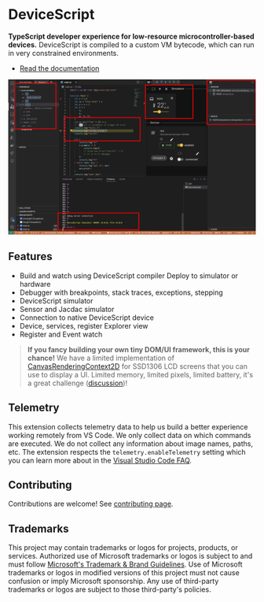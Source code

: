 # DeviceScript

**TypeScript developer experience for low-resource microcontroller-based devices.**
DeviceScript is compiled to a custom VM bytecode, which can run in very constrained
environments.

-   [Read the documentation](https://microsoft.github.io/devicescript/)

![Screenshot of the extension](https://github.com/microsoft/devicescript/blob/main/vscode/screenshot.png?raw=true "Annotated screenshot of DeviceScript in Visual Studio Code")

## Features

-   Build and watch using DeviceScript compiler
    Deploy to simulator or hardware
-   Debugger with breakpoints, stack traces, exceptions, stepping
-   DeviceScript simulator
-   Sensor and Jacdac simulator
-   Connection to native DeviceScript device
-   Device, services, register Explorer view
-   Register and Event watch

> **If you fancy building your own tiny DOM/UI framework, this is your chance!** We have a limited implementation of [CanvasRenderingContext2D](https://microsoft.github.io/devicescript/developer/graphics) for SSD1306 LCD screens that you can use to display a UI. Limited memory, limited pixels, limited battery, it's a great challenge ([discussion](https://github.com/microsoft/devicescript/discussions/485))!

## Telemetry

This extension collects telemetry data to help us build a better experience working remotely from VS Code. We only collect data on which commands are executed. We do not collect any information about image names, paths, etc. The extension respects the `telemetry.enableTelemetry` setting which you can learn more about in the [Visual Studio Code FAQ](https://code.visualstudio.com/docs/supporting/faq#_how-to-disable-telemetry-reporting).

## Contributing

Contributions are welcome! See [contributing page](../CONTRIBUTING.md).

## Trademarks

This project may contain trademarks or logos for projects, products, or services. Authorized use of Microsoft
trademarks or logos is subject to and must follow
[Microsoft's Trademark & Brand Guidelines](https://www.microsoft.com/en-us/legal/intellectualproperty/trademarks/usage/general).
Use of Microsoft trademarks or logos in modified versions of this project must not cause confusion or imply Microsoft sponsorship.
Any use of third-party trademarks or logos are subject to those third-party's policies.
